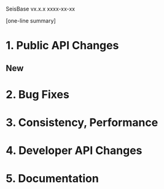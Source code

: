 SeisBase vx.x.x
xxxx-xx-xx

[one-line summary]

# 1. **Public API Changes**

## New

# 2. **Bug Fixes**

# 3. **Consistency, Performance**

# 4. **Developer API Changes**

# 5. **Documentation**
